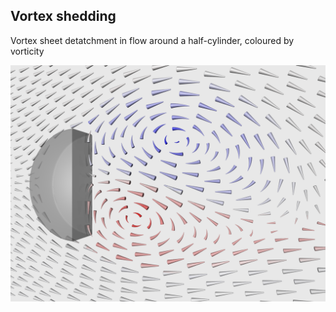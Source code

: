 Vortex shedding
---------------

Vortex sheet detatchment in flow around a half-cylinder,
coloured by vorticity

<div align='center'>
  <img src='vfplot.png' width='600px'>
</div>
